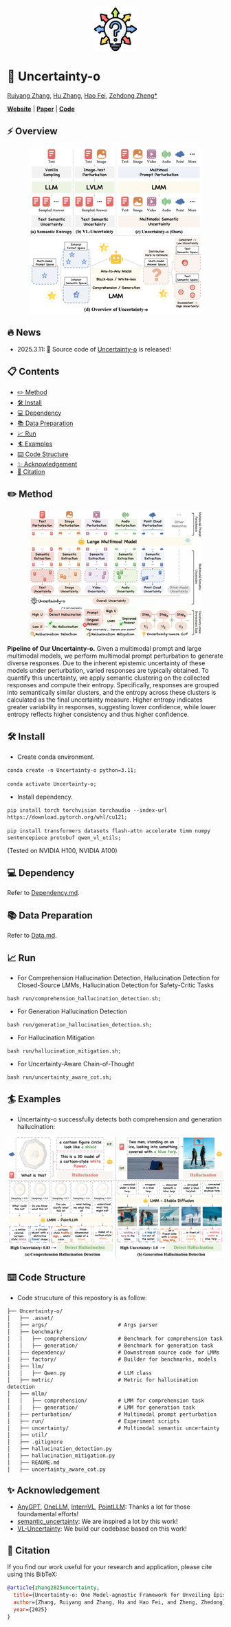 <p align="center">
    <img src=".asset/logo.png" width="20%"> <br>
</p>

# 🔎 Uncertainty-o

[Ruiyang Zhang](https://ruiyang-061x.github.io/), [Hu Zhang](https://huzhangcs.github.io/), [Hao Fei](https://haofei.vip/), [Zehdong Zheng*](https://www.zdzheng.xyz/)

**[Website](https://Uncertainty-o.github.io/)** | **[Paper]()** | **[Code](https://github.com/Ruiyang-061X/Uncertainty-o)**


## ⚡ Overview

<p align="center">
    <img src=".asset/overview.png" width="80%"> <br>
</p>

## 🔥 News

- 2025.3.11: 🐣 Source code of [Uncertainty-o](https://github.com/Ruiyang-061X/Uncertainty-o) is released!

## 📋 Contents
- [✏️ Method](#%EF%B8%8F-method)
- [🛠️ Install](#%EF%B8%8F-install)
- [💻 Dependency](#-dependency)
- [📚 Data Preparation](#-data-preparation)
- [📈 Run](#-run)
- [🏄 Examples](#-examples)
- [⌨️ Code Structure](#%EF%B8%8F-code-structure)
- [✨ Acknowledgement](#-acknowledgement)
- [📎 Citation](#-citation)

## ✏️ Method

<p align="center">
    <img src=".asset/method.png" width="80%"> <br>
</p>

**Pipeline of Our Uncertainty-o.** Given a multimodal prompt and large multimodal models, we perform multimodal prompt perturbation to generate diverse responses. Due to the inherent epistemic uncertainty of these models under perturbation, varied responses are typically obtained. To quantify this uncertainty, we apply semantic clustering on the collected responses and compute their entropy. Specifically, responses are grouped into semantically similar clusters, and the entropy across these clusters is calculated as the final uncertainty measure. Higher entropy indicates greater variability in responses, suggesting lower confidence, while lower entropy reflects higher consistency and thus higher confidence.

## 🛠️ Install

- Create conda environment.

```
conda create -n Uncertainty-o python=3.11;

conda activate Uncertainty-o;
```

- Install dependency.

```
pip install torch torchvision torchaudio --index-url https://download.pytorch.org/whl/cu121;

pip install transformers datasets flash-attn accelerate timm numpy sentencepiece protobuf qwen_vl_utils;
```

(Tested on NVIDIA H100, NVIDIA A100)

## 💻 Dependency

Refer to [Dependency.md](doc/Dependency.md).


## 📚 Data Preparation

Refer to [Data.md](doc/Data.md).

## 📈 Run

- For Comprehension Hallucination Detection, Hallucination Detection for Closed-Source LMMs, Hallucination Detection for Safety-Critic Tasks

```
bash run/comprehension_hallucination_detection.sh;
```

- For Generation Hallucination Detection

```
bash run/generation_hallucination_detection.sh;
```

- For Hallucination Mitigation

```
bash run/hallucination_mitigation.sh;
```

- For Uncertainty-Aware Chain-of-Thought

```
bash run/uncertainty_aware_cot.sh;
```

## 🏄 Examples

- Uncertainty-o successfully detects both comprehension and generation hallucination:

<p align="center">
    <img src=".asset/qualitative_case.png" width="100%"> <br>
</p>

## ⌨️ Code Structure

- Code strucuture of this repostory is as follow:

```
├── Uncertainty-o/ 
│   ├── .asset/
│   ├── args/                       # Args parser
│   ├── benchmark/
│   │   ├── comprehension/          # Benchmark for comprehension task
│   │   ├── generation/             # Benchmark for generation task
│   ├── dependency/                 # Downstream source code for LMMs
│   ├── factory/                    # Builder for benchmarks, models
│   ├── llm/
│   │   ├── Qwen.py                 # LLM class
│   ├── metric/                     # Metric for hallucination detection
│   ├── mllm/
│   │   ├── comprehension/          # LMM for comprehension task
│   │   ├── generation/             # LMM for generation task
│   ├── perturbation/               # Multimodal prompt perturbation
│   ├── run/                        # Experiment scripts
│   ├── uncertainty/                # Multimodal semantic uncertainty
│   ├── util/
│   ├── .gitignore
│   ├── hallucination_detection.py  
│   ├── hallucination_mitigation.py 
│   ├── README.md
│   ├── uncertainty_aware_cot.py    
```

## ✨ Acknowledgement

- [AnyGPT](https://github.com/OpenMOSS/AnyGPT), [OneLLM](https://github.com/csuhan/OneLLM), [InternVL](https://github.com/OpenGVLab/InternVL), [PointLLM](https://github.com/OpenRobotLab/PointLLM): Thanks a lot for those foundamental efforts!
- [semantic_uncertainty](https://github.com/jlko/semantic_uncertainty): We are inspired a lot by this work!
- [VL-Uncertainty](https://github.com/Ruiyang-061X/VL-Uncertainty): We build our codebase based on this work!


## 📎 Citation

If you find our work useful for your research and application, please cite using this BibTeX:

```bibtex
@article{zhang2025uncertainty,
  title={Uncertainty-o: One Model-agnostic Framework for Unveiling Epistemic Uncertainty in Large Multimodal Models},
  author={Zhang, Ruiyang and Zhang, Hu and Hao Fei, and Zheng, Zhedong},
  year={2025}
}
```

